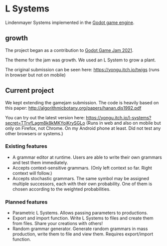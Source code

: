 # L Systems

Lindenmayer Systems implemented in the [Godot game engine](https://godotengine.org).

## growth

The project began as a contribution to [Godot Game Jam 2021](https://gogodotjam.com/).

The theme for the jam was growth. We used an L System to grow a plant.

The original submission can be seen here: https://yongu.itch.io/twigs (runs in browser but not on mobile)

## Current project

We kept extending the gamejam submission. The code is heavily based on this paper: http://algorithmicbotany.org/papers/hanan.dis1992.pdf

You can try out the latest version here: https://yongu.itch.io/l-systems?secret=TTrvfLagm8k8kMKYoiKrySGLo (Runs in web and also on mobile but only on Firefox, not Chrome. On my Android phone at least. Did not test any other browsers or systems.)

### Existing features

+ A grammar editor at runtime. Users are able to write their own grammars and test them immediately.
+ Accepts context-sensitive grammars. (Only left context so far. Right context will follow.)
+ Accepts stochastic grammars. The same symbol may be assigned multiple successors, each with their own probability. One of them is chosen according to the weighted probabilities.

### Planned features

+ Parametric L Systems. Allows passing parameters to productions.
+ Export and import function. Write L Systems to files and create them from files. Share your creations with others!
+ Random grammar generator. Generate random grammars in mass production, write them to file and view them. Requires export/import function.

